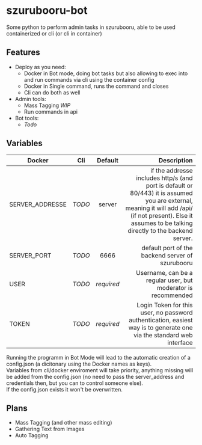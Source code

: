 # szurubooru-bot
Some python to perform admin tasks in szurubooru, able to be used containerized or cli (or cli in container)  

## Features
+ Deploy as you need:
  + Docker in Bot mode, doing bot tasks but also allowing to exec into and run commands via cli using the container config
  + Docker in Single command, runs the command and closes
  + Cli can do both as well
+ Admin tools:
  + Mass Tagging *WIP*
  + Run commands in api
+ Bot tools:
  + *Todo*

## Variables

| Docker          | Cli           | Default    | Description                                                                                                                                                                                               |
| ----------------|:-------------:|:----------:| ---------------------------------------------------------------------------------------------------------------------------------------------------------------------------------------------------------:|
| SERVER_ADDRESSE | *TODO*        | server     | if the addresse includes http/s (and port is default or 80/443) it is assumed you are external, meaning it will add /api/ (if not present). Else it assumes to be talking directly to the backend server. |
| SERVER_PORT     | *TODO*        | 6666       | default port of the backend server of szurubooru                                                                                                                                                          |
| USER            | *TODO*        | *required* | Username, can be a regular user, but moderator is recommended                                                                                                                                             |
| TOKEN           | *TODO*        | *required* | Login Token for this user, no password authentication, easiest way is to generate one via the standard web interface                                                                                      |


Running the programm in Bot Mode will lead to the automatic creation of a config.json (a dicitonary using the Docker names as keys).  
Variables from cli/docker enviroment will take priority, anything missing will be added from the config.json (no need to pass the server_address and credentials then, but you can to control someone else).  
If the config.json exists it won't be overwritten.  

## Plans
+ Mass Tagging (and other mass editing)
+ Gathering Text from Images
+ Auto Tagging
